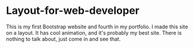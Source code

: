 # Layout-for-web-developer
This is my first Bootstrap website and fourth in my portfolio. I made this site on a layout. It has cool animation, and it's probably my best site.
There is nothing to talk about, just come in and see that.
